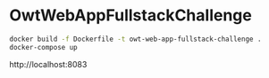 # OwtWebAppFullstackChallenge


```bash
docker build -f Dockerfile -t owt-web-app-fullstack-challenge .
docker-compose up
```

http://localhost:8083
